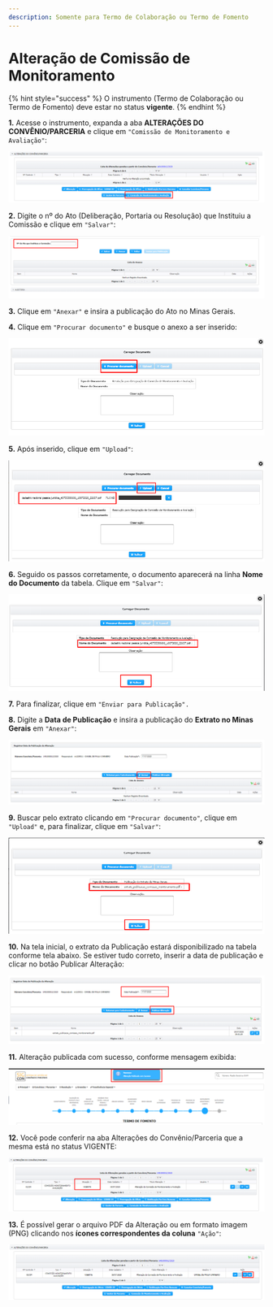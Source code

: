 ```yaml
---
description: Somente para Termo de Colaboração ou Termo de Fomento
---
```


# Alteração de Comissão de Monitoramento

{% hint style="success" %}
O instrumento (Termo de Colaboração ou Termo de Fomento) deve estar no status **vigente**.
{% endhint %}

**1.** Acesse o instrumento, expanda a aba **ALTERAÇÕES DO CONVÊNIO/PARCERIA** e clique em `"Comissão de Monitoramento e Avaliação"`:

![](<../../.gitbook/assets/image (308) (1).png>)

**2.** Digite o nº do Ato (Deliberação, Portaria ou Resolução) que Instituiu a Comissão e clique em `"Salvar"`:

![](<../../.gitbook/assets/image (340).png>)

**3.** Clique em `"Anexar"` e insira a publicação do Ato no Minas Gerais.

**4.** Clique em `"Procurar documento"` e busque o anexo a ser inserido:

![](<../../.gitbook/assets/image (336).png>)

**5.** Após inserido, clique em `"Upload"`:

![](<../../.gitbook/assets/image (323).png>)

**6.** Seguido os passos corretamente, o documento aparecerá na linha **Nome do Documento** da tabela. Clique em `"Salvar"`:

![](<../../.gitbook/assets/image (324).png>)

**7.** Para finalizar, clique em `"Enviar para Publicação".`

**8.** Digite a **Data de Publicação** e insira a publicação do **Extrato no Minas Gerais** em `"Anexar"`:

![](<../../.gitbook/assets/image (321) (1).png>)

**9.** Buscar pelo extrato clicando em `"Procurar documento"`, clique em `"Upload"` e, para finalizar, clique em `"Salvar"`:

![](<../../.gitbook/assets/image (309) (1).png>)

**10.** Na tela inicial, o extrato da Publicação estará disponibilizado na tabela conforme tela abaixo. Se estiver tudo correto, inserir a data de publicação e clicar no botão Publicar Alteração:

![](<../../.gitbook/assets/image (315) (1).png>)

**11.** Alteração publicada com sucesso, conforme mensagem exibida:

![](<../../.gitbook/assets/image (304) (1).png>)

**12.** Você pode conferir na aba Alterações do Convênio/Parceria que a mesma está no status VIGENTE:

![](<../../.gitbook/assets/image (328).png>)

**13.** É possível gerar o arquivo PDF da Alteração ou em formato imagem (PNG) clicando nos **ícones correspondentes da coluna** `"Ação"`:

![](<../../.gitbook/assets/image (335).png>)
